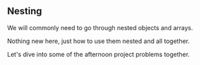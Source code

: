 ## Nesting

We will commonly need to go through nested objects and arrays.

Nothing new here, just how to use them nested and all together.

Let's dive into some of the afternoon project problems together.